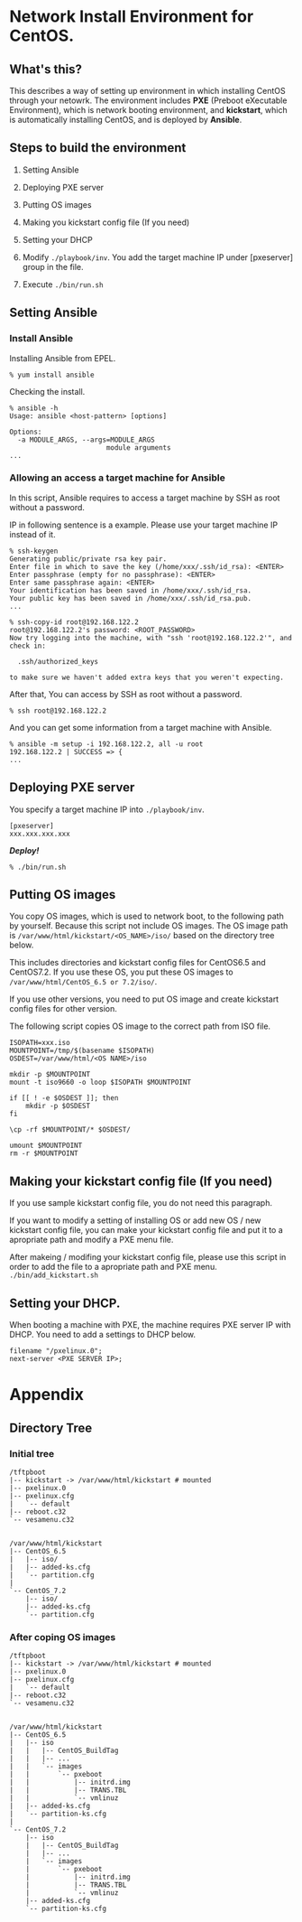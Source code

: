 # Network Install Environment for CentOS.

## What's this?

This describes a way of setting up environment in which installing CentOS through your netowrk.
The environment includes **PXE** (Preboot eXecutable Environment), which is network booting environment, and **kickstart**, which is automatically installing CentOS, and is deployed by **Ansible**. 

##  Steps to build the environment

1. Setting Ansible
1. Deploying PXE server
1. Putting OS images
1. Making you kickstart config file (If you need)
1. Setting your DHCP


1. Modify ```./playbook/inv```. You add the target machine IP under [pxeserver] group in the file.
1. Execute ```./bin/run.sh```



## Setting Ansible

### Install Ansible

Installing Ansible from EPEL.
```
% yum install ansible
```

Checking the install.
```
% ansible -h
Usage: ansible <host-pattern> [options]

Options:
  -a MODULE_ARGS, --args=MODULE_ARGS
                        module arguments
...
```

### Allowing an access a target machine for Ansible

In this script, Ansible requires to access a target machine by SSH as root without a password.

IP in following sentence is a example. Please use your target machine IP instead of it.

```
% ssh-keygen
Generating public/private rsa key pair.
Enter file in which to save the key (/home/xxx/.ssh/id_rsa): <ENTER> 
Enter passphrase (empty for no passphrase): <ENTER> 
Enter same passphrase again: <ENTER> 
Your identification has been saved in /home/xxx/.ssh/id_rsa.
Your public key has been saved in /home/xxx/.ssh/id_rsa.pub.
...

% ssh-copy-id root@192.168.122.2
root@192.168.122.2's password: <ROOT_PASSWORD>
Now try logging into the machine, with "ssh 'root@192.168.122.2'", and check in:

  .ssh/authorized_keys

to make sure we haven't added extra keys that you weren't expecting.
```

After that, You can access by SSH as root without a password.

```
% ssh root@192.168.122.2
```

And you can get some information from a target machine with Ansible.
```
% ansible -m setup -i 192.168.122.2, all -u root
192.168.122.2 | SUCCESS => {
...
```


## Deploying PXE server


You specify a target machine IP into ```./playbook/inv```.

```
[pxeserver]
xxx.xxx.xxx.xxx
```

***Deploy!***

```
% ./bin/run.sh
```

## Putting OS images

You copy OS images, which is used to network boot, to the following path by yourself. Because this script not include OS images.
The OS image path is ```/var/www/html/kickstart/<OS_NAME>/iso/``` based on the directory tree below.

This includes directories and kickstart config files for CentOS6.5 and CentOS7.2.
If you use these OS, you put these OS images to ```/var/www/html/CentOS_6.5 or 7.2/iso/```.

If you use other versions, you need to put OS image and create kickstart config files for other version.


The following script copies OS image to the correct path from ISO file.
```
ISOPATH=xxx.iso
MOUNTPOINT=/tmp/$(basename $ISOPATH)
OSDEST=/var/www/html/<OS NAME>/iso

mkdir -p $MOUNTPOINT
mount -t iso9660 -o loop $ISOPATH $MOUNTPOINT

if [[ ! -e $OSDEST ]]; then
    mkdir -p $OSDEST
fi

\cp -rf $MOUNTPOINT/* $OSDEST/

umount $MOUNTPOINT
rm -r $MOUNTPOINT
```


## Making your kickstart config file (If you need)

If you use sample kickstart config file, you do not need this paragraph.

If you want to modify a setting of installing OS or add new OS / new kickstart config file, you can make your kickstart config file and put it to a apropriate path and modify a PXE menu file.

After makeing / modifing your kickstart config file, please use this script in order to add the file to a apropriate path and PXE menu.
```./bin/add_kickstart.sh```

 
## Setting your DHCP.

When booting a machine with PXE, the machine requires PXE server IP with DHCP.
You need to add a settings to DHCP below.

```
filename "/pxelinux.0";
next-server <PXE SERVER IP>;
```

# Appendix

## Directory Tree

### Initial tree

```
/tftpboot
|-- kickstart -> /var/www/html/kickstart # mounted
|-- pxelinux.0
|-- pxelinux.cfg
|   `-- default
|-- reboot.c32
`-- vesamenu.c32


/var/www/html/kickstart
|-- CentOS_6.5
|   |-- iso/ 
|   |-- added-ks.cfg
|   `-- partition.cfg
|
`-- CentOS_7.2
    |-- iso/
    |-- added-ks.cfg
    `-- partition.cfg
```

### After coping OS images

```
/tftpboot
|-- kickstart -> /var/www/html/kickstart # mounted
|-- pxelinux.0
|-- pxelinux.cfg
|   `-- default
|-- reboot.c32
`-- vesamenu.c32


/var/www/html/kickstart
|-- CentOS_6.5
|   |-- iso 
|   |   |-- CentOS_BuildTag
|   |   |-- ... 
|   |   `-- images
|   |       `-- pxeboot
|   |           |-- initrd.img
|   |           |-- TRANS.TBL
|   |           `-- vmlinuz
|   |-- added-ks.cfg
|   `-- partition-ks.cfg
|
`-- CentOS_7.2
    |-- iso 
    |   |-- CentOS_BuildTag
    |   |-- ... 
    |   `-- images
    |       `-- pxeboot
    |           |-- initrd.img
    |           |-- TRANS.TBL
    |           `-- vmlinuz
    |-- added-ks.cfg
    `-- partition-ks.cfg
```
